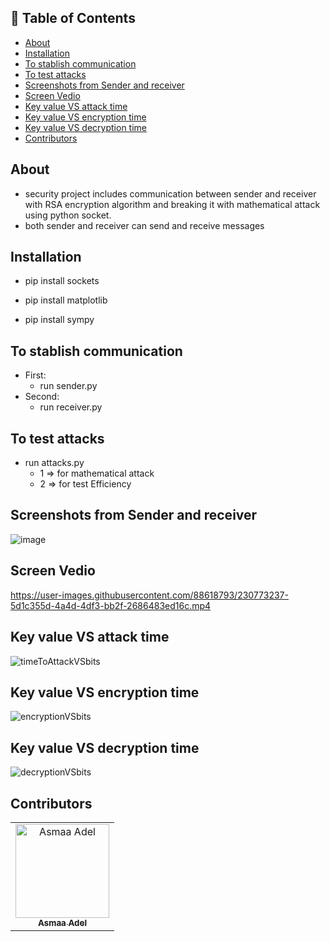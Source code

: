 ## 📝 Table of Contents

- [About ](#about-)
- [Installation ](#installation-)
- [To stablish communication ](#to-stablish-communication-)
- [To test attacks ](#to-test-attacks-)
- [Screenshots from Sender and receiver ](#screen-shot)
- [Screen Vedio ](#screen-vedio)
- [Key value VS attack time ](#key-value-vs-attack-time-)
- [Key value VS encryption time ](#encryption-time-)
- [Key value VS decryption time ](#decryption-time-)
- [Contributors ](#contributors-)

## About <a name = "about"></a>
- security project includes communication between sender and receiver with RSA encryption algorithm and breaking it with mathematical attack using python socket.
- both sender and receiver can send and receive messages

## Installation <a name = "installation"></a>

- pip install sockets

- pip install matplotlib

- pip install sympy
## To stablish communication <a name = "communication"></a>
- First: 
  - run sender.py 
- Second: 
  - run receiver.py

## To test attacks <a name = "attacks"></a>
- run attacks.py
  - 1 => for mathematical attack
  - 2 => for test Efficiency

## Screenshots from Sender and receiver <a name = "screen-shot"></a>
![image](https://user-images.githubusercontent.com/88618793/230746369-5297edfb-8a24-4845-938a-9a099a7595af.png)

## Screen Vedio <a name = "screen-vedio"></a>


https://user-images.githubusercontent.com/88618793/230773237-5d1c355d-4a4d-4df3-bb2f-2686483ed16c.mp4



## Key value VS attack time <a name = "key-value-vs-attack-time"></a>
![timeToAttackVSbits](https://user-images.githubusercontent.com/88618793/230743985-fbe33b04-4700-4a28-ac0c-ed43b90f72e1.png)

## Key value VS encryption time <a name = "encryption-time"></a>
![encryptionVSbits](https://user-images.githubusercontent.com/88618793/230743996-e97b0f07-5168-4489-a8ed-60d71562f763.png)

## Key value VS decryption time <a name = "decryption-time"></a>
![decryptionVSbits](https://user-images.githubusercontent.com/88618793/230744006-af053b7f-d70f-4bd3-b021-4d1a74f56a2f.png)

## Contributors <a name = "Contributors"></a>

<table>
  <tr>
    <td align="center">
    <a href="https://github.com/asmaaadel0" target="_black">
    <img src="https://avatars.githubusercontent.com/u/88618793?s=400&u=886a14dc5ef5c205a8e51942efe9665ed8fd4717&v=4" width="150px;" alt="Asmaa Adel"/>
    <br />
    <sub><b>Asmaa Adel</b></sub></a>
    
  </tr>
 </table>

